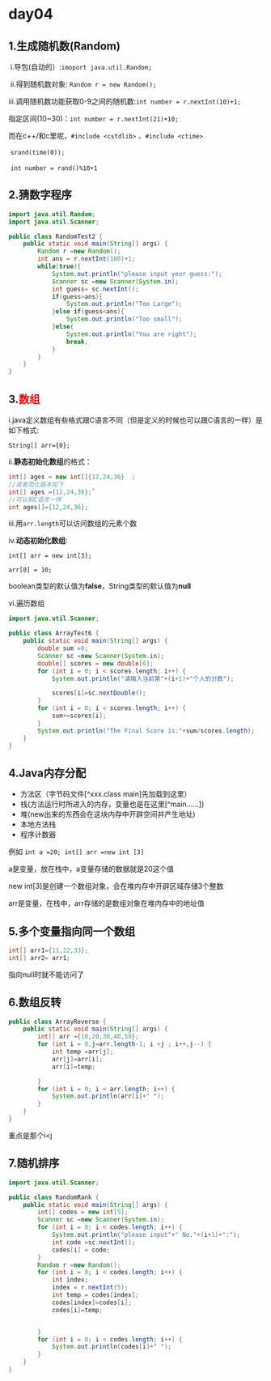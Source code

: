 # day04

## 1.生成随机数(Random)

​	i.导包(自动的）:``imoport java.util.Random;``

​	ii.得到随机数对象: ``Random r = new Random();``

​	iii.调用随机数功能获取0-9之间的随机数:``int number = r.nextInt(10)+1;``

指定区间(10~30)：``int number = r.nextInt(21)+10;``

而在c++/和c里呢，`#include <cstdlib>` 、``#include <ctime>``

​						         ``srand(time(0));``

​					             ``int number = rand()%10+1``

## 2.猜数字程序

```java
import java.util.Random;
import java.util.Scanner;

public class RandomTest2 {
    public static void main(String[] args) {
        Random r =new Random();
        int ans = r.nextInt(100)+1;
        while(true){
            System.out.println("please input your guess:");
            Scanner sc =new Scanner(System.in);
            int guess= sc.nextInt();
            if(guess>ans){
                System.out.println("Too Large");
            }else if(guess<ans){
                System.out.println("Too small");
            }else{
                System.out.println("You are right");
                break;
            }
        }
    }
}
```

## 3.<font color='red'>数组</font>

i.java定义数组有些格式跟C语言不同（但是定义的时候也可以跟C语言的一样）是如下格式:

``String[] arr={0};``

ii.**静态初始化数组**的格式：

```java
int[] ages = new int[]{12,24,36}  ;
//或者简化版本如下
int[] ages ={12,24,36};`
//可以和C语言一样
int ages[]={12,24,36};
```

iii.用``arr.length``可以访问数组的元素个数

iv.**动态初始化数组**:

`int[] arr = new int[3];`

`arr[0] = 10;`

boolean类型的默认值为**false**，String类型的默认值为**null**

vi.遍历数组

```java
import java.util.Scanner;

public class ArrayTest6 {
    public static void main(String[] args) {
        double sum =0;
        Scanner sc =new Scanner(System.in);
        double[] scores = new double[6];
        for (int i = 0; i < scores.length; i++) {
            System.out.println("请输入当前第"+(i+1)+"个人的分数");

            scores[i]=sc.nextDouble();
        }
        for (int i = 0; i < scores.length; i++) {
            sum+=scores[i];
        }
        System.out.println("The Final Score is:"+sum/scores.length);
    }
}
```

## 4.Java内存分配

* 方法区（字节码文件[^xxx.class      main]先加载到这里）
* 栈(方法运行时所进入的内存，变量也是在这里[^main......])
* 堆(new出来的东西会在这块内存中开辟空间并产生地址)
* 本地方法栈
* 程序计数器

例如 ``int a =20; int[] arr =new int [3]``

  a是变量，放在栈中，a变量存储的数据就是20这个值

new int[3]是创建一个数组对象，会在堆内存中开辟区域存储3个整数

arr是变量，在栈中，arr存储的是数组对象在堆内存中的地址值

## 5.多个变量指向同一个数组

```java 
int[] arr1={11,22,33};
int[] arr2= arr1;
```

指向null时就不能访问了

## 6.数组反转

```java
public class ArrayReverse {
    public static void main(String[] args) {
        int[] arr ={10,20,30,40,50};
        for (int i = 0,j=arr.length-1; i <j ; i++,j--) {
            int temp =arr[j];
            arr[j]=arr[i];
            arr[i]=temp;

        }
        for (int i = 0; i < arr.length; i++) {
            System.out.println(arr[i]+" ");
        }
    }
}
```

重点是那个i<j

## 7.随机排序

```java
import java.util.Scanner;

public class RandomRank {
    public static void main(String[] args) {
        int[] codes = new int[5];
        Scanner sc =new Scanner(System.in);
        for (int i = 0; i < codes.length; i++) {
            System.out.println("please input"+" No."+(i+1)+":");
            int code =sc.nextInt();
            codes[i] = code;
        }
        Random r =new Random();
        for (int i = 0; i < codes.length; i++) {
            int index;
            index = r.nextInt(5);
            int temp = codes[index];
            codes[index]=codes[i];
            codes[i]=temp;


        }
        for (int i = 0; i < codes.length; i++) {
            System.out.println(codes[i]+" ");
        }
    }
}
```